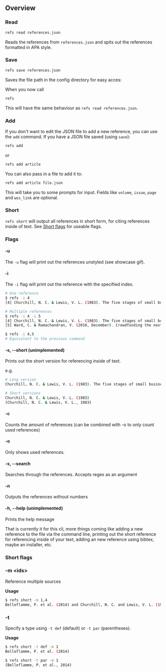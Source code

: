 ## Overview

### Read

```bash
refs read references.json
```

Reads the references from `references.json` and spits out the references formatted in APA style.

### Save

```bash
refs save references.json
```

Saves the file path in the config directory for easy acces:

When you now call

```bash
refs
```

This will have the same behaviour as `refs read references.json`.

### Add
If you don't want to edit the JSON file to add a new reference, you can use the
`add` command. If you have a JSON file saved (using `save`):

```bash
refs add
```
or
```bash
refs add article
```

You can also pass in a file to add it to:

```bash
refs add article file.json
```

This will take you to some prompts for input. Fields like `volume`, `issue`, `page` and
`wos_link` are optional.

### Short
`refs short` will output all references in short form, for citing references inside of text. See [Short flags](#short-flags) for useable flags.

### Flags

#### -u
The `-u` flag will print out the references unstyled (see showcase gif).

#### -i
The `-i` flag will print out the reference with the specified index.

```bash
# One reference
$ refs -i 4
[4] Churchill, N. C. & Lewis, V. L. (1983). The five stages of small business growth. Harverd Business Review, 61(3), 30-50.

# Multiple references
$ refs -i 4 -i 5
[4] Churchill, N. C. & Lewis, V. L. (1983). The five stages of small business growth. Harverd Business Review, 61(3), 30-50.
[5] Ward, C. & Ramachandran, V. (2010, December). Crowdfunding the next hit: Microfunding online experience goods. In Workshop on computational social science and the wisdom of crowds at NIPS2010, 1-5.

$ refs -i 4,5
# Equivalent to the previous command
```

#### -s, --short (unimplemented)
Prints out the short version for referencing inside of text.

e.g.
```bash
# Long version
Churchill, N. C. & Lewis, V. L. (1983). The five stages of small business growth. Harverd Business Review, 61(3), 30-50.

# Short versions
Churchill, N. C. & Lewis, V. L. (1983)
(Churchill, N. C. & Lewis, V. L., 1983)
```

<!--
Syntax

refs -s 5
refs -s 5!
refs -s 5&6&7

-->

#### -c
Counts the amount of references (can be combined with -o to only count used references)

#### -o
Only shows used references.

#### -s, --search
Searches through the references. Accepts regex as an argument

#### -n 
Outputs the references without numbers

#### -h, --help (unimplemented)
Prints the help message

That is currently it for this cli, more things coming like adding a new reference to the file via the command line, printing out the short reference for referencing inside of your text, adding an new reference using bibtex, maybe an installer, etc.

### Short flags

### -m \<ids\>
Reference multiple sources

**Usage**
```bash
$ refs short -m 1,4
Belleflamme, P. et al. (2014) and Churchill, N. C. and Lewis, V. L. (1983)
```

### -t
Specify a type using `-t def` (default) or `-t par` (parentheses).

**Usage**
```bash
$ refs short -t def -m 1
Belleflamme, P. et al. (2014)

$ refs short -t par -m 1
(Belleflamme, P. et al., 2014)
```
